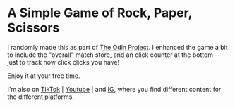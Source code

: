 # A Simple Game of Rock, Paper, Scissors

I randomly made this as part of [The Odin Project][1]. I enhanced the game a bit to include the "overall" match store, and an click counter at the bottom -- just to track how click clicks you have!

Enjoy it at your free time.

I'm also on [TikTok][2] | [Youtube][3] | and [IG][4], where you find different content for the different platforms.

[1]: https://www.theodinproject.com
[2]: https://www.tiktok.com/@victoroyedeji
[3]: https://www.youtube.com/channel/UCN1XvsGxqWXaGca2H45sIIw
[4]: https://www.instagram.com/itsvictoroyedeji/